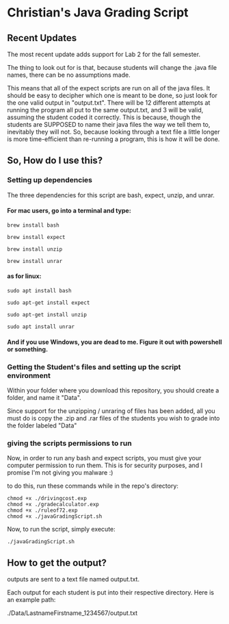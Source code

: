 # Christian's Java Grading Script

## Recent Updates
The most recent update adds support for Lab 2 for the fall semester.

The thing to look out for is that, because students will change the .java file names, there can be no assumptions made.

This means that all of the expect scripts are run on all of the java files. It should be easy to decipher which one is meant to be done, so just look for the one valid output in "output.txt". There will be 12 different attempts at running the program all put to the same output.txt, and 3 will be valid, assuming the student coded it correctly. This is because, though the students are SUPPOSED to name their java files the way we tell them to, inevitably they will not. So, because looking through a text file a little longer is more time-efficient than re-running a program, this is how it will be done.

## So, How do I use this?

### Setting up dependencies

The three dependencies for this script are bash, expect, unzip, and unrar.

#### For mac users, go into a terminal and type:
```
brew install bash
```
```
brew install expect
```
```
brew install unzip
```
```
brew install unrar
```

#### as for linux:
```
sudo apt install bash
```
```
sudo apt-get install expect
```
```
sudo apt-get install unzip
```
```
sudo apt install unrar
```

#### And if you use Windows, you are dead to me. Figure it out with powershell or something.

### Getting the Student's files and setting up the script environment

Within your folder where you download this repository, you should create a folder, and name it "Data".

Since support for the unzipping / unraring of files has been added, all you must do is copy the .zip and .rar files of the students you wish to grade into the folder labeled "Data"

### giving the scripts permissions to run

Now, in order to run any bash and expect scripts, you must give your computer permission to run them. This is for security purposes, and I promise I'm not giving you malware :)

to do this, run these commands while in the repo's directory:

```
chmod +x ./drivingcost.exp
chmod +x ./gradecalculator.exp
chmod +x ./ruleof72.exp
chmod +x ./javaGradingScript.sh
```

Now, to run the script, simply execute:
```
./javaGradingScript.sh
```

## How to get the output?

outputs are sent to a text file named output.txt.

Each output for each student is put into their respective directory. Here is an example path:

./Data/LastnameFirstname_1234567/output.txt

